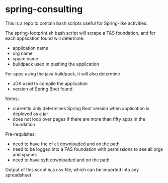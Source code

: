 # spring-consulting
This is a repo to contain bash scripts useful for Spring-like activities.

The spring-footprint.sh bash script will scrape a TAS foundation, and for each application found will determine:

- application name
- org name
- space name
- buildpack used in pushing the application

For apps using the java buildpack, it will also determine
- JDK used to compile the application
- version of Spring Boot found

Notes:
- currently only determines Spring Boot version when application is deployed as a jar
- does not loop over pages if there are more than fifty apps in the foundation

Pre-requisites:
- need to have the cf cli downloaded and on the path
- need to be logged into a TAS foundation with permissions to see all orgs and spaces
- need to have syft downloaded and on the path

Output of this script is a csv file, which can be imported into any spreadsheet
